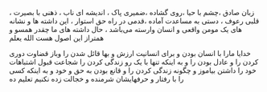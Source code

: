 زبان صادق ،چشم با حیا ،روی گشاده ،ضمیری پاک ، اندیشه ای ناب ، ذهنی با بصیرت ، قلبی رعوف ، دستی به مساعدت آماده ،قدمی در راه حق استوار ، این داشته ها و نشانه های یک مومن واقعی و انسان وارسته می‌باشد ،
حال داشته های ما چقدر همسو و همتراز این اصول هست الله یعلم 

خدایا مارا با انسان بودن و برای انسانیت ارزش و بها قائل شدن را وباز قضاوت دوری کردن را و عادل بودن را و به اینکه تنها با یک رو زندگی کردن را شجاعت قبول اشتباهات خود را داشتن بیاموز و چگونه زندگی کردن را و قانع بودن به حق و خود و به اینکه کسی را با رفتار و حرفهایشان شرمنده و خجالت زده نکنیم تعلیم ده 

